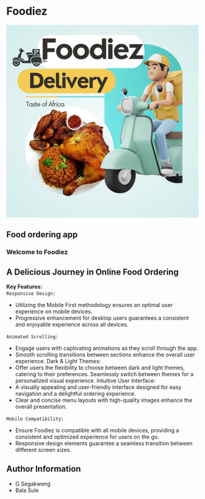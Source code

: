 # Foodiez
![foodiez img](/foodiez_logo.png)
## Food ordering app

### Welcome to Foodiez
## A Delicious Journey in Online Food Ordering




**Key Features:**  
`Responsive Design:`

- Utilizing the Mobile First methodology ensures an optimal user experience on mobile devices.
- Progressive enhancement for desktop users guarantees a consistent and enjoyable experience across all devices.

`Animated Scrolling:`

- Engage users with captivating animations as they scroll through the app.
- Smooth scrolling transitions between sections enhance the overall user experience.
Dark & Light Themes:
- Offer users the flexibility to choose between dark and light themes, catering to their preferences.
Seamlessly switch between themes for a personalized visual experience.
Intuitive User Interface:
- A visually appealing and user-friendly interface designed for easy navigation and a delightful ordering experience.
- Clear and concise menu layouts with high-quality images enhance the overall presentation.

`Mobile Compatibility:`
- Ensure Foodiez is compatible with all mobile devices, providing a consistent and optimized experience for users on the go.
- Responsive design elements guarantee a seamless transition between different screen sizes.

## Author Information

- G Segakweng
- Bala Sule

